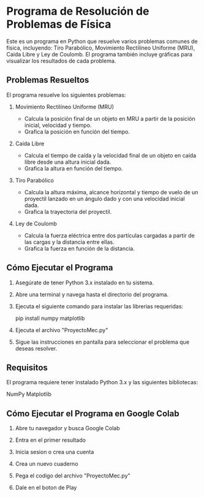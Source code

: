 # Programa de Resolución de Problemas de Física

Este es un programa en Python que resuelve varios problemas comunes de física, incluyendo: Tiro Parabólico, Movimiento Rectilíneo Uniforme (MRU), Caída Libre y Ley de Coulomb. El programa también incluye gráficas para visualizar los resultados de cada problema.

## Problemas Resueltos

El programa resuelve los siguientes problemas:

1. Movimiento Rectilíneo Uniforme (MRU)
   - Calcula la posición final de un objeto en MRU a partir de la posición inicial, velocidad y tiempo.
   - Grafica la posición en función del tiempo.

2. Caída Libre
   - Calcula el tiempo de caída y la velocidad final de un objeto en caída libre desde una altura inicial dada.
   - Grafica la altura en función del tiempo.

3. Tiro Parabólico
   - Calcula la altura máxima, alcance horizontal y tiempo de vuelo de un proyectil lanzado en un ángulo dado y con una velocidad inicial dada.
   - Grafica la trayectoria del proyectil.

4. Ley de Coulomb
   - Calcula la fuerza eléctrica entre dos partículas cargadas a partir de las cargas y la distancia entre ellas.
   - Grafica la fuerza en función de la distancia.

## Cómo Ejecutar el Programa

1. Asegúrate de tener Python 3.x instalado en tu sistema.

2. Abre una terminal y navega hasta el directorio del programa.

3. Ejecuta el siguiente comando para instalar las librerias requeridas:

   pip install numpy matplotlib

5. Ejecuta el archivo "ProyectoMec.py"

6. Sigue las instrucciones en pantalla para seleccionar el problema que deseas resolver.

## Requisitos
El programa requiere tener instalado Python 3.x y las siguientes bibliotecas:

NumPy
Matplotlib

## Cómo Ejecutar el Programa en Google Colab

1. Abre tu navegador y busca Google Colab

2. Entra en el primer resultado

3. Inicia sesion o crea una cuenta

5. Crea un nuevo cuaderno

6. Pega el codigo del archivo "ProyectoMec.py"

7. Dale en el boton de Play
